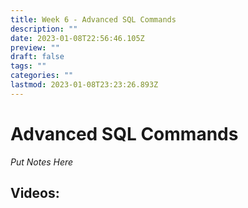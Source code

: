 ```yaml
---
title: Week 6 - Advanced SQL Commands
description: ""
date: 2023-01-08T22:56:46.105Z
preview: ""
draft: false
tags: ""
categories: ""
lastmod: 2023-01-08T23:23:26.893Z
---
```

# Advanced SQL Commands

*Put Notes Here*


## Videos: